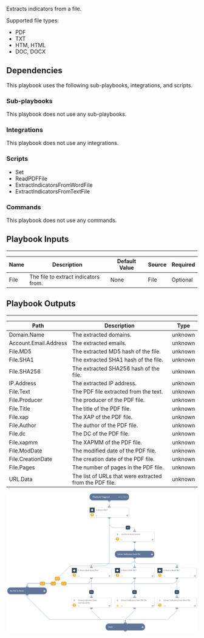 Extracts indicators from a file.

Supported file types:
- PDF
- TXT
- HTM, HTML
- DOC, DOCX

## Dependencies
This playbook uses the following sub-playbooks, integrations, and scripts.

### Sub-playbooks
This playbook does not use any sub-playbooks.

### Integrations
This playbook does not use any integrations.

### Scripts
* Set
* ReadPDFFile
* ExtractIndicatorsFromWordFile
* ExtractIndicatorsFromTextFile

### Commands
This playbook does not use any commands.

## Playbook Inputs
---

| **Name** | **Description** | **Default Value** | **Source** | **Required** |
| --- | --- | --- | --- | --- |
| File | The file to extract indicators from. | None | File | Optional |

## Playbook Outputs
---

| **Path** | **Description** | **Type** |
| --- | --- | --- |
| Domain.Name | The extracted domains. | unknown |
| Account.Email.Address | The extracted emails. | unknown |
| File.MD5 | The extracted MD5 hash of the file. | unknown |
| File.SHA1 | The extracted SHA1 hash of the file. | unknown |
| File.SHA256 | The extracted SHA256 hash of the file. | unknown |
| IP.Address | The extracted IP address. | unknown |
| File.Text | The PDF file extracted from the text. | unknown |
| File.Producer | The producer of the PDF file. | unknown |
| File.Title | The title of the PDF file. | unknown |
| File.xap | The XAP of the PDF file. | unknown |
| File.Author | The author of the PDF file. | unknown |
| File.dc | The DC of the PDF file. | unknown |
| File.xapmm | The XAPMM of the PDF file. | unknown |
| File.ModDate | The modified date of the PDF file. | unknown |
| File.CreationDate | The creation date of the PDF file. | unknown |
| File.Pages | The number of pages in the PDF file. | unknown |
| URL.Data | The list of URLs that were extracted from the PDF file. | unknown |

![Extract_Indicators_From_File_Generic](https://raw.githubusercontent.com/demisto/content/1bdd5229392bd86f0cc58265a24df23ee3f7e662/docs/images/playbooks/Extract_Indicators_From_File_Generic.png)
